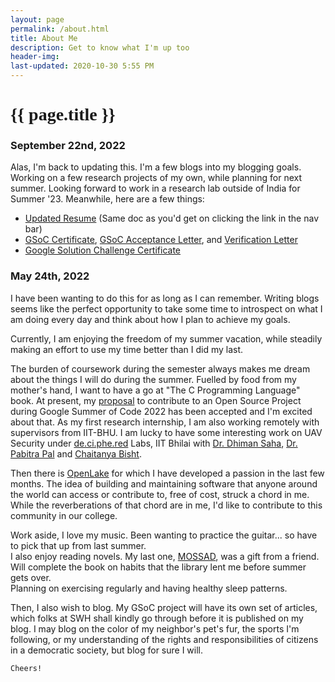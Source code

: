 ```yaml
---
layout: page
permalink: /about.html
title: About Me
description: Get to know what I'm up too
header-img: 
last-updated: 2020-10-30 5:55 PM
---
```


<h1 class="mx-auto" style="font-family:Courgette;">{{ page.title }}</h1>

### September 22nd, 2022
Alas, I'm back to updating this.
I'm a few blogs into my blogging goals.
Working on a few research projects of my own, while planning for next summer. Looking forward to work in a research lab outside of India for Summer '23.
Meanwhile, here are a few things:
- [Updated Resume](/assets/pdf/vitae.pdf) (Same doc as you'd get on clicking the link in the nav bar)
- [GSoC Certificate](/assets/pdf/completion_certificate_2022_contributor.pdf), [GSoC Acceptance Letter](/assets/pdf/acceptance_letter_2022_Vemuganti-Sesha%20Satvik.pdf), and [Verification Letter](/assets/pdf/verification_letter_2022_Vemuganti-Sesha%20Satvik.pdf)
- [Google Solution Challenge Certificate](/assets/pdf/certificate_2021_Vemuganti-Sesha%20Satvik.pdf)

### May 24th, 2022
I have been wanting to do this for as long as I can remember. Writing blogs seems like the perfect opportunity to take some time to introspect on what I am doing every day and think about how I plan to achieve my goals. <br>

Currently, I am enjoying the freedom of my summer vacation, while steadily making an effort to use my time better than I did my last.<br>

The burden of coursework during the semester always makes me dream about the things I will do during the summer. Fuelled by food from my mother's hand, I want to have a go at "The C Programming Language" book. At present, my [proposal](/assets/pdf/GSoC'22-SWH-SatvikVemuganti-Mine%20Information%20from%20Archived%20Content-SUBMIT.pdf) to contribute to an Open Source Project during Google Summer of Code 2022 has been accepted and I'm excited about that. As my first research internship, I am also working remotely with supervisors from IIT-BHU. I am lucky to have some interesting work on UAV Security under [de.ci.phe.red](http://de.ci.phe.red) Labs, IIT Bhilai with [Dr. Dhiman Saha](http://www.dhimans.in), [Dr. Pabitra Pal](https://www.linkedin.com/in/dr-pabitra-pal-03412888/?originalSubdomain=in) and [Chaitanya Bisht](https://cbisht.in). <br>

Then there is [OpenLake](https://openlake.vercel.app) for which I have developed a passion in the last few months. The idea of building and maintaining software that anyone around the world can access or contribute to, free of cost, struck a chord in me. While the reverberations of that chord are in me, I'd like to contribute to this community in our college. <br>

Work aside, I love my music. Been wanting to practice the guitar... so have to pick that up from last summer. <br>
I also enjoy reading novels. My last one, [MOSSAD](https://www.amazon.in/gp/slredirect/picassoRedirect.html/ref=pa_sp_atf_aps_sr_pg1_1?ie=UTF8&adId=A06123541GZ13BXDK7SX4&url=%2FMossad-Michael-Bar-Zohar%2Fdp%2F8184958455%2Fref%3Dsr_1_1_sspa%3Fcrid%3D1D6ZXNERV1DKL%26keywords%3Dmossad%26qid%3D1653433791%26sprefix%3Dmossad%252Caps%252C179%26sr%3D8-1-spons%26psc%3D1&qualifier=1653433791&id=5046568359961699&widgetName=sp_atf), was a gift from a friend. Will complete the book on habits that the library lent me before summer gets over. <br>
Planning on exercising regularly and having healthy sleep patterns. <br>

Then, I also wish to blog. My GSoC project will have its own set of articles, which folks at SWH shall kindly go through before it is published on my blog. I may blog on the color of my neighbor's pet's fur, the sports I'm following, or my understanding of the rights and responsibilities of citizens in a democratic society, but blog for sure I will.

```Cheers!```